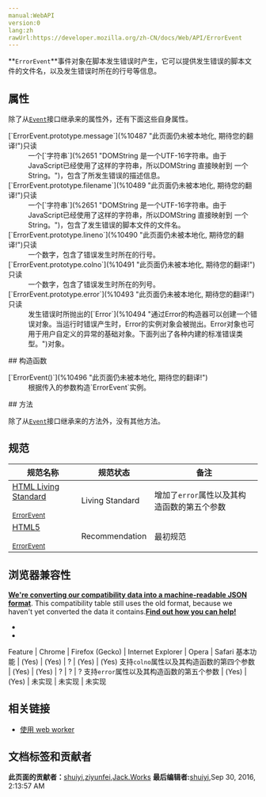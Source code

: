 ```yaml
---
manual:WebAPI
version:0
lang:zh
rawUrl:https://developer.mozilla.org/zh-CN/docs/Web/API/ErrorEvent
---
```






**`ErrorEvent`**事件对象在脚本发生错误时产生，它可以提供发生错误的脚本文件的文件名，以及发生错误时所在的行号等信息。


## 属性<a name="属性"></a>


除了从[`Event`](%2693 "此页面仍未被本地化, 期待您的翻译!")接口继承来的属性外，还有下面这些自身属性。

<dl><dt>[`ErrorEvent.prototype.message`](%10487 "此页面仍未被本地化, 期待您的翻译!")只读</dt><dd>一个[`字符串`](%2651 "DOMString 是一个UTF-16字符串。由于JavaScript已经使用了这样的字符串，所以DOMString 直接映射到 一个String。")，包含了所发生错误的描述信息。</dd><dt>[`ErrorEvent.prototype.filename`](%10489 "此页面仍未被本地化, 期待您的翻译!")只读</dt><dd>一个[`字符串`](%2651 "DOMString 是一个UTF-16字符串。由于JavaScript已经使用了这样的字符串，所以DOMString 直接映射到 一个String。")，包含了发生错误的脚本文件的文件名。</dd><dt>[`ErrorEvent.prototype.lineno`](%10490 "此页面仍未被本地化, 期待您的翻译!")只读</dt><dd>一个数字，包含了错误发生时所在的行号。</dd><dt>[`ErrorEvent.prototype.colno`](%10491 "此页面仍未被本地化, 期待您的翻译!")只读</dt><dd>一个数字，包含了错误发生时所在的列号。</dd><dt>[`ErrorEvent.prototype.error`](%10493 "此页面仍未被本地化, 期待您的翻译!")只读<i></i></dt><dd>发生错误时所抛出的[`Error`](%10494 "通过Error的构造器可以创建一个错误对象。当运行时错误产生时，Error的实例对象会被抛出。Error对象也可用于用户自定义的异常的基础对象。下面列出了各种内建的标准错误类型。")对象。</dd></dl>
## 构造函数<a name="构造函数"></a>
<dl><dt>[`ErrorEvent()`](%10496 "此页面仍未被本地化, 期待您的翻译!")</dt><dd>根据传入的参数构造`ErrorEvent`实例。</dd></dl>
## 方法<a name="方法"></a>


除了从[`Event`](%2693 "此页面仍未被本地化, 期待您的翻译!")接口继承来的方法外，没有其他方法。


## 规范<a name="规范"></a>
规范名称 | 规范状态 | 备注 
 ---  |  ---  |  ---  | 
[HTML Living Standard<br></br><small>ErrorEvent</small>](%10497 "") | Living Standard | 增加了`error`属性以及其构造函数的第五个参数 
[HTML5<br></br><small>ErrorEvent</small>](%10498 "") | Recommendation | 最初规范 


## 浏览器兼容性<a name="浏览器兼容性"></a>


**[We&#39;re converting our compatibility data into a machine-readable JSON format](%3344 "")**. This compatibility table still uses the old format, because we haven&#39;t yet converted the data it contains.**[Find out how you can help!](%3392 "")**


* 
* 
Feature | Chrome | Firefox (Gecko) | Internet Explorer | Opera | Safari 
基本功能 | (Yes) | (Yes) | ? | (Yes) | (Yes) 
支持`colno`属性以及其构造函数的第四个参数 | (Yes) | (Yes) | ? | ? | ? 
支持`error`属性以及其构造函数的第五个参数 | (Yes) | (Yes) | 未实现 | 未实现 | 未实现 




## 相关链接<a name="相关链接"></a>

* [使用 web worker](%10502 "/zh-CN/docs/Web/Guide/Performance/Using_web_workers")



## 文档标签和贡献者
**此页面的贡献者：**[shuiyi](%10503 ""),[ziyunfei](%61 ""),[Jack.Works](%10504 "")
**最后编辑者:**[shuiyi](%10503 ""),<time>Sep 30, 2016, 2:13:57 AM</time>



